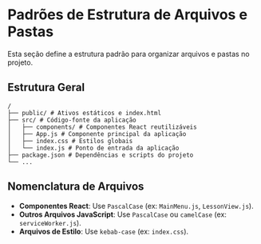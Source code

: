 # Padrões de Estrutura de Arquivos e Pastas

Esta seção define a estrutura padrão para organizar arquivos e pastas no projeto.

## Estrutura Geral

```
/
├── public/ # Ativos estáticos e index.html
├── src/ # Código-fonte da aplicação
│   ├── components/ # Componentes React reutilizáveis
│   ├── App.js # Componente principal da aplicação
│   ├── index.css # Estilos globais
│   └── index.js # Ponto de entrada da aplicação
├── package.json # Dependências e scripts do projeto
└── ...
```

## Nomenclatura de Arquivos

- **Componentes React**: Use `PascalCase` (ex: `MainMenu.js`, `LessonView.js`).
- **Outros Arquivos JavaScript**: Use `PascalCase` ou `camelCase` (ex: `serviceWorker.js`).
- **Arquivos de Estilo**: Use `kebab-case` (ex: `index.css`).
